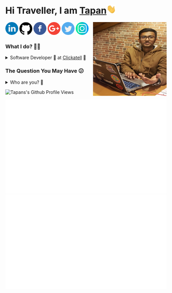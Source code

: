 <h1>Hi Traveller, I am <a href="https://www.dabhitapan.me/">Tapan</a><img src="https://raw.githubusercontent.com/dabhitapan/dabhitapan/master/gifs/Hi.gif" width="30px"></h1>
<img align='right' src="https://github.com/dabhitapan/dabhitapan/blob/master/my_image.jpg" width="230" />

<a href="https://linkedin.com/in/tapan-dabhi"><img src="https://github.com/dabhitapan/dabhitapan/blob/master/logos/linkedin.png" width="40" /></a>
<a href="https://github.com/dabhitapan"><img src="https://github.com/dabhitapan/dabhitapan/blob/master/logos/github-logo.png" width="40" /></a>
<a href="https://www.facebook.com/tapan.dabhi.7/"><img src="https://github.com/dabhitapan/dabhitapan/blob/master/logos/facebook.png" width="40" /></a>
<a href="mailto:tapandabhi99@gmail.com"><img src="https://github.com/dabhitapan/dabhitapan/blob/master/logos/google-plus.png" width="40" /></a>
<a href="https://twitter.com/dabhitapan"><img src="https://github.com/dabhitapan/dabhitapan/blob/master/logos/twitter.png" width="40" /></a>
<a href="https://www.instagram.com/wo_log_im_tony/"><img src="https://github.com/dabhitapan/dabhitapan/blob/master/logos/instagram.png" width="40" /></a>

<h3>What I do? 👨‍💻</h3>
<details>
<summary>Software Developer 🍥 at <a href="https://www.clickatell.com/"> Clickatell</a> 🤖 </summary>
  <ul>
    <li>Working as a software developer with Clickatell.</li>
  </ul>
</details>

<h3>The Question You May Have 😕</h3>
<details>
  <summary>Who are you? 👨</summary>
  <pre>
    I am a seasoned full-stack developer with expertise in crafting innovative solutions 
    for web and mobile applications. Proficient in React, Angular, React Native, Node.js, and more. 
    I have a proven track record in delivering end-to-end solutions across various industries.

        - Frontend - HTML5, CSS, Sass, Bootstrap, Tailwind, JavaScript, TypeScript, Vb.Net, Angular, React
        - Backend - Java, Php, Vb.Net, REST, Sprint-Boot, Laravel
        - Mobile - React-Native, Android
        - Database - MySQL, PostgreSQL, NoSQL
        - Servers / Deployments - Apache, Tomcat, NGINX, AWS
        - Version Control - GIT, SVN 
  </pre>
</details>

![Tapans's Github Profile Views](https://komarev.com/ghpvc/?username=dabhitapan&color=blueviolet)  

<!-- <a href="https://github.com/jstrieb/github-stats">
![](https://github.com/dabhitapan/dabhitapan/blob/master/generated/overview.svg)
![](https://github.com/dabhitapan/dabhitapan/blob/master/generated/languages.svg)
</a> -->

<!--
https://github.community/t/support-theme-context-for-images-in-light-vs-dark-mode/147981/84
-->
<a href="https://github.com/jstrieb/github-stats">
<img src="https://github.com/dabhitapan/dabhitapan/blob/master/generated/overview.svg#gh-dark-mode-only" />
<img src="https://github.com/dabhitapan/dabhitapan/blob/master/generated/languages.svg#gh-dark-mode-only" />
</a>

<!-- ![Tapans's Github Stats](https://github-readme-stats.vercel.app/api?username=dabhitapan&show_icons=true&theme=tokyonight) -->

<!--  <br /> 
 <br /> -->

<!-- ![Top Langs](https://github-readme-stats.vercel.app/api/top-langs/?username=dabhitapan&theme=tokyonight) -->
